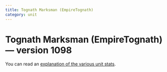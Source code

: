 ```yaml
---
title: Tognath Marksman (EmpireTognath)
category: unit
---
```


# Tognath Marksman (EmpireTognath) — version 1098

You can read an [explanation  of the various unit stats](unitexplained.md).

